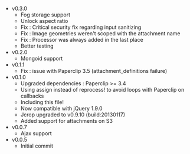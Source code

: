 
* v0.3.0
    * Fog storage support
    * Unlock aspect ratio
    * Fix : Critical security fix regarding input sanitizing
    * Fix : Image geometries weren't scoped with the attachment name 
    * Fix : Processor was always added in the last place
    * Better testing
* v0.2.0
    * Mongoid support
* v0.1.1
    * Fix : issue with Paperclip 3.5 (attachment_definitions failure)
* v0.1.0
    * Upgraded dependencies : Paperclip >= 3.4
    * Using assign instead of reprocess! to avoid loops with Paperclip on callbacks 
    * Including this file!
    * Now compatible with jQuery 1.9.0
    * Jcrop upgraded to v0.9.10 (build:20130117)
    * Added support for attachments on S3
* v0.0.7
    * Ajax support
* v0.0.5
    * Initial commit